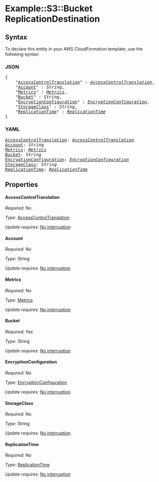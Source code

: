 # Example::S3::Bucket ReplicationDestination

## Syntax

To declare this entity in your AWS CloudFormation template, use the following syntax:

### JSON

<pre>
{
    "<a href="#accesscontroltranslation" title="AccessControlTranslation">AccessControlTranslation</a>" : <i><a href="accesscontroltranslation.md">AccessControlTranslation</a></i>,
    "<a href="#account" title="Account">Account</a>" : <i>String</i>,
    "<a href="#metrics" title="Metrics">Metrics</a>" : <i><a href="metrics.md">Metrics</a></i>,
    "<a href="#bucket" title="Bucket">Bucket</a>" : <i>String</i>,
    "<a href="#encryptionconfiguration" title="EncryptionConfiguration">EncryptionConfiguration</a>" : <i><a href="encryptionconfiguration.md">EncryptionConfiguration</a></i>,
    "<a href="#storageclass" title="StorageClass">StorageClass</a>" : <i>String</i>,
    "<a href="#replicationtime" title="ReplicationTime">ReplicationTime</a>" : <i><a href="replicationtime.md">ReplicationTime</a></i>
}
</pre>

### YAML

<pre>
<a href="#accesscontroltranslation" title="AccessControlTranslation">AccessControlTranslation</a>: <i><a href="accesscontroltranslation.md">AccessControlTranslation</a></i>
<a href="#account" title="Account">Account</a>: <i>String</i>
<a href="#metrics" title="Metrics">Metrics</a>: <i><a href="metrics.md">Metrics</a></i>
<a href="#bucket" title="Bucket">Bucket</a>: <i>String</i>
<a href="#encryptionconfiguration" title="EncryptionConfiguration">EncryptionConfiguration</a>: <i><a href="encryptionconfiguration.md">EncryptionConfiguration</a></i>
<a href="#storageclass" title="StorageClass">StorageClass</a>: <i>String</i>
<a href="#replicationtime" title="ReplicationTime">ReplicationTime</a>: <i><a href="replicationtime.md">ReplicationTime</a></i>
</pre>

## Properties

#### AccessControlTranslation

_Required_: No

_Type_: <a href="accesscontroltranslation.md">AccessControlTranslation</a>

_Update requires_: [No interruption](https://docs.aws.amazon.com/AWSCloudFormation/latest/UserGuide/using-cfn-updating-stacks-update-behaviors.html#update-no-interrupt)

#### Account

_Required_: No

_Type_: String

_Update requires_: [No interruption](https://docs.aws.amazon.com/AWSCloudFormation/latest/UserGuide/using-cfn-updating-stacks-update-behaviors.html#update-no-interrupt)

#### Metrics

_Required_: No

_Type_: <a href="metrics.md">Metrics</a>

_Update requires_: [No interruption](https://docs.aws.amazon.com/AWSCloudFormation/latest/UserGuide/using-cfn-updating-stacks-update-behaviors.html#update-no-interrupt)

#### Bucket

_Required_: Yes

_Type_: String

_Update requires_: [No interruption](https://docs.aws.amazon.com/AWSCloudFormation/latest/UserGuide/using-cfn-updating-stacks-update-behaviors.html#update-no-interrupt)

#### EncryptionConfiguration

_Required_: No

_Type_: <a href="encryptionconfiguration.md">EncryptionConfiguration</a>

_Update requires_: [No interruption](https://docs.aws.amazon.com/AWSCloudFormation/latest/UserGuide/using-cfn-updating-stacks-update-behaviors.html#update-no-interrupt)

#### StorageClass

_Required_: No

_Type_: String

_Update requires_: [No interruption](https://docs.aws.amazon.com/AWSCloudFormation/latest/UserGuide/using-cfn-updating-stacks-update-behaviors.html#update-no-interrupt)

#### ReplicationTime

_Required_: No

_Type_: <a href="replicationtime.md">ReplicationTime</a>

_Update requires_: [No interruption](https://docs.aws.amazon.com/AWSCloudFormation/latest/UserGuide/using-cfn-updating-stacks-update-behaviors.html#update-no-interrupt)
